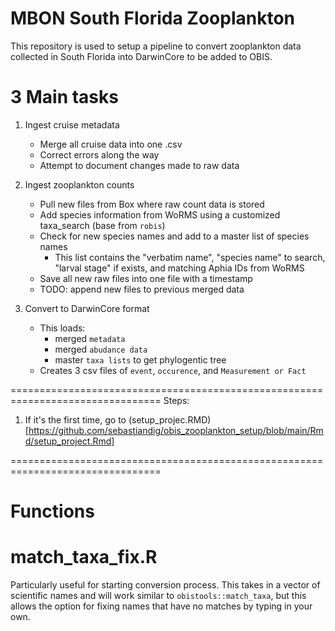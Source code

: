 # MBON South Florida Zooplankton
This repository is used to setup a pipeline to convert zooplankton data collected in South Florida into DarwinCore to be added to OBIS.

# 3 Main tasks
1. Ingest cruise metadata
    - Merge all cruise data into one .csv
    - Correct errors along the way
    - Attempt to document changes made to raw data
  
2. Ingest zooplankton counts
    - Pull new files from Box where raw count data is stored
    - Add species information from WoRMS using a customized taxa_search (base from `robis`)
    - Check for new species names and add to a master list of species names
      - This list contains the "verbatim name", "species name" to search, "larval stage" if exists, and matching Aphia IDs from WoRMS
    - Save all new raw files into one file with a timestamp
    - TODO: append new files to previous merged data
  
3. Convert to DarwinCore format 
    - This loads:
      - merged `metadata`
      - merged `abudance data`
      - master `taxa lists` to get phylogentic tree
    - Creates 3 csv files of `event`, `occurence`, and `Measurement or Fact`

================================================================================
Steps:
1. If it's the first time, go to (setup_projec.RMD)[https://github.com/sebastiandig/obis_zooplankton_setup/blob/main/Rmd/setup_project.Rmd]

================================================================================
# Functions
# match_taxa_fix.R
Particularly useful for starting conversion process. This takes in a vector of scientific names and will work similar to `obistools::match_taxa`, but this allows the option
for fixing names that have no matches by typing in your own. 

